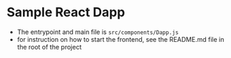 # Sample React Dapp

- The entrypoint and main file is `src/components/Dapp.js`
- for instruction on how to start the frontend, see the README.md file in the root of the project
